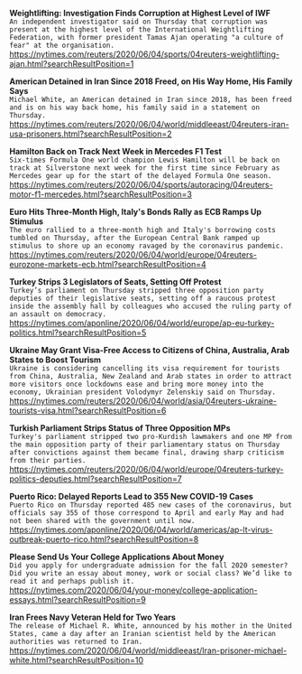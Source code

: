 **Weightlifting: Investigation Finds Corruption at Highest Level of IWF**\
`An independent investigator said on Thursday that corruption was present at the highest level of the International Weightlifting Federation, with former president Tamas Ajan operating "a culture of fear" at the organisation.`\
https://nytimes.com/reuters/2020/06/04/sports/04reuters-weightlifting-ajan.html?searchResultPosition=1

**American Detained in Iran Since 2018 Freed, on His Way Home, His Family Says**\
`Michael White, an American detained in Iran since 2018, has been freed and is on his way back home, his family said in a statement on Thursday.`\
https://nytimes.com/reuters/2020/06/04/world/middleeast/04reuters-iran-usa-prisoners.html?searchResultPosition=2

**Hamilton Back on Track Next Week in Mercedes F1 Test**\
`Six-times Formula One world champion Lewis Hamilton will be back on track at Silverstone next week for the first time since February as Mercedes gear up for the start of the delayed Formula One season.`\
https://nytimes.com/reuters/2020/06/04/sports/autoracing/04reuters-motor-f1-mercedes.html?searchResultPosition=3

**Euro Hits Three-Month High, Italy's Bonds Rally as ECB Ramps Up Stimulus**\
`The euro rallied to a three-month high and Italy's borrowing costs tumbled on Thursday, after the European Central Bank ramped up stimulus to shore up an economy ravaged by the coronavirus pandemic.`\
https://nytimes.com/reuters/2020/06/04/world/europe/04reuters-eurozone-markets-ecb.html?searchResultPosition=4

**Turkey Strips 3 Legislators of Seats, Setting Off Protest**\
`Turkey’s parliament on Thursday stripped three opposition party deputies of their legislative seats, setting off a raucous protest inside the assembly hall by colleagues who accused the ruling party of an assault on democracy.`\
https://nytimes.com/aponline/2020/06/04/world/europe/ap-eu-turkey-politics.html?searchResultPosition=5

**Ukraine May Grant Visa-Free Access to Citizens of China, Australia, Arab States to Boost Tourism**\
`Ukraine is considering cancelling its visa requirement for tourists from China, Australia, New Zealand and Arab states in order to attract more visitors once lockdowns ease and bring more money into the economy, Ukrainian president Volodymyr Zelenskiy said on Thursday.`\
https://nytimes.com/reuters/2020/06/04/world/asia/04reuters-ukraine-tourists-visa.html?searchResultPosition=6

**Turkish Parliament Strips Status of Three Opposition MPs**\
`Turkey's parliament stripped two pro-Kurdish lawmakers and one MP from the main opposition party of their parliamentary status on Thursday after convictions against them became final, drawing sharp criticism from their parties.`\
https://nytimes.com/reuters/2020/06/04/world/europe/04reuters-turkey-politics-deputies.html?searchResultPosition=7

**Puerto Rico: Delayed Reports Lead to 355 New COVID-19 Cases**\
`Puerto Rico on Thursday reported 485 new cases of the coronavirus, but officials say 355 of those correspond to April and early May and had not been shared with the government until now.`\
https://nytimes.com/aponline/2020/06/04/world/americas/ap-lt-virus-outbreak-puerto-rico.html?searchResultPosition=8

**Please Send Us Your College Applications About Money**\
`Did you apply for undergraduate admission for the fall 2020 semester? Did you write an essay about money, work or social class? We’d like to read it and perhaps publish it.`\
https://nytimes.com/2020/06/04/your-money/college-application-essays.html?searchResultPosition=9

**Iran Frees Navy Veteran Held for Two Years**\
`The release of Michael R. White, announced by his mother in the United States, came a day after an Iranian scientist held by the American authorities was returned to Iran.`\
https://nytimes.com/2020/06/04/world/middleeast/Iran-prisoner-michael-white.html?searchResultPosition=10

